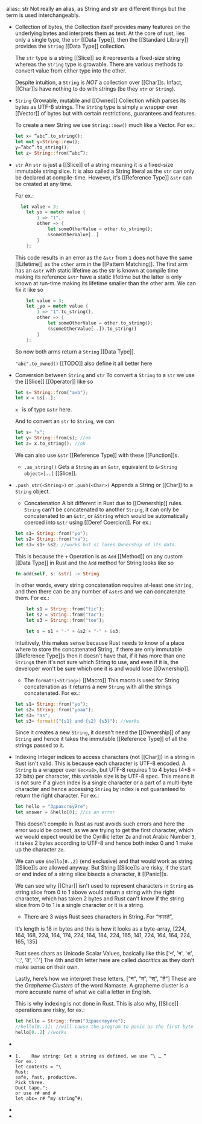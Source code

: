 alias:: str
Not really an alias, as String and str are different things but the term is used interchangeably.

- Collection of bytes, the Collection itself provides many features on the underlying bytes and interprets them as text. At the core of rust, lies only a single type, the ``str`` [[Data Type]], then the [[Standard Library]] provides the ``String`` [[Data Type]] collection.
  
  The ``str`` type is a string [[Slice]] so it represents a fixed-size string whereas the ``String`` type is growable. There are various methods to convert value from either type into the other.
  
  Despite intuition, a ``String`` is *NOT* a collection over [[Char]]s. Infact, [[Char]]s have nothing to do with strings (be they ``str`` or ``String``).
- ``String``
  Growable, mutable and [[Owned]] Collection which parses its bytes as UTF-8 strings.
  The ``String`` type is simply a wrapper over [[Vector]] of bytes but with certain restrictions, guarantees and features.
  
  To create a new String we use ``String::new()`` much like a Vector.
  For ex.:
  ```rust
  let x= “abc”.to_string();
  let mut y=String::new();
  y=”abc”.to_string();
  let z= String::from(“abc”);
  ```
- ``str``
  An ``str`` is just a [[Slice]] of a string meaning it is a fixed-size immutable string slice. It is also called a String literal as the ``str`` can only be declared at compile-time. However, it's [[Reference Type]] ``&str`` can be created at any time.
  
  For ex.:
  ```rust
    let value = 3;
      let yo = match value {
          1 => "1",
          other => {
              let someOtherValue = other.to_string();
              &someOtherValue[..]
          }
      };
  ```
  This code results in an error as the ``&str`` from ``1`` does not have the same [[Lifetime]] as the ``other`` arm in the [[Pattern Matching]]. The first arm has an ``&str`` with static lifetime as the str is known at compile time making its reference ``&str`` have a static lifetime but the latter is only known at run-time making its lifetime smaller than the other arm. We can fix it like so
  ```rust
      let value = 3;
      let _yo = match value {
          1 => "1".to_string(),
          other => {
              let someOtherValue = other.to_string();
              (&someOtherValue[..]).to_string()
          }
      };
  ```
  So now both arms return a ``String`` [[Data Type]]. 
  
  
   
  ``"abc".to_owned()`` [[TODO]] also define it all better here
- Conversion between ``String`` and ``str``
  To convert a ``String`` to a ``str`` we use the [[Slice]] [[Operator]] like so 
  ```rust
  let s= String::from("axb");
  let x = &s[..];
  ```
  ``x `` is of type ``&str`` here.
  
  And to convert an ``str`` to ``String``, we can
  ```rust
  let s= "x";
  let y= String::from(s); //ok
  let z= x.to_string(); //ok
  ```
  We can also use ``&str`` [[Reference Type]] with these [[Function]]s.
  
  * ``.as_string()``
  Gets a ``String`` as an ``&str``, equivalent to ``&<String object>[..]`` [[Slice]].
- ``.push_str(<String>)`` or ``.push(<Char>)``
  Appends a String or [[Char]] to a ``String`` object.
  
  * Concatenation
  A bit different in Rust due to [[Ownership]] rules. 
  ``String`` can't be concatenated to another ``String``, it can only be concatenated to an ``&str``, or ``&String`` which would be automatically coerced into ``&str`` using [[Deref Coercion]].
  For ex.:
  ```rust
  let s1= String::from("yo");
  let s2= String::from("na");
  let s3= s1+ &s2; //works but s1 loses Ownership of its data.
  ```
  This is because the ``+`` Operation is as ``Add`` [[Method]] on any custom [[Data Type]] in Rust and the ``Add`` method for String looks like so 
  ```rust
  fn add(self, s: &str) -> String 
  ```
  
  In other words, every string concatenation requires at-least one ``String``, and then there can be any number of ``&str``s and we can concatenate them.
  For ex.:
  ```rust
      let s1 = String::from("tic");
      let s2 = String::from("tac");
      let s3 = String::from("toe");
  
      let s = s1 + "-" + &s2 + "-" + &s3;
  ```
  Intuitively, this makes sense because Rust needs to know of a place where to store the concatenated String, if there are only immutable [[Reference Type]]s then it doesn't have that, if it has more than one  ``String``s then it's not sure which String to use, and even if it is, the developer won't be sure which one it is and would lose [[Ownership]].
  
  * The ``format!(<String>)`` [[Macro]]
  This macro is used for String concatenation as it returns a new ``String`` with all the strings concatenated.
  For ex.:
  ```rust
  let s1= String::from("yo");
  let s2= String::from("yoaa");
  let s3= "as";
  let s3= format!("{s1} and {s2} {s3}"); //works
  ```
  Since it creates a new ``String``, it doesn't need the [[Ownership]] of any ``String`` and hence it takes the immutable [[Reference Type]] of all the strings passed to it.
- Indexing
  Integer indices to access characters (not [[Char]]) in a string in Rust isn't valid. This is because each character is UTF-8 encoded. 
  A ``String`` is a wrapper over ``Vec<u8>``, but UTF-8 requires 1 to 4 bytes (4*8 = 32 bits) per character, this variable size is by UTF-8 spec. This means it is not sure if a given index is a single character or a part of a multi-byte character and hence accessing ``String`` by index is not guaranteed to return the right character. 
  For ex.:
  ```rust
  let hello = "Здравствуйте";
  let answer = &hello[0]; //is an error
  ```
  This doesn't compile in Rust as rust avoids such errors and here the error would be correct, as we are trying to get the first character, which we would expect would be the Cyrillic letter ``Ze`` and not Arabic Number ``3``, it takes 2 bytes according to UTF-8 and hence both index 0 and 1 make up the character ``Ze``. 
  
  We can use ``&hello[0..2]`` (end exclusive) and that would work as string [[Slice]]s are allowed anyway. But String [[Slice]]s are risky, if the start or end index of a string slice bisects a character, it [[Panic]]s. 
  
  We can see why [[Char]] isn't used to represent characters in ``String`` as string slice from 0 to 1 above would return a string with the right character, which has taken 2 bytes and Rust can't know if the string slice from 0 to 1 is a single character or it is a string.
  
  * There are 3 ways Rust sees characters in String. 
  For “नमस्ते”,
  
  It’s length is 18 in bytes and this is how it looks as a byte-array,
  [224, 164, 168, 224, 164, 174, 224, 164, 184, 224, 165, 141, 224, 164, 164, 224, 165, 135]
   
  Rust sees chars as Unicode Scalar Values, basically like this 
  ['न', 'म', 'स', '्', 'त', 'े']
  The 4th and 6th letter here are called *diacritics* as they don’t make sense on their own. 
  
  Lastly, here’s how we interpret these letters,
  ["न", "म", "स्", "ते"]
  These are the *Grapheme Clusters* of the word Namaste.
  A grapheme cluster is a more accurate name of what we call a letter in English. 
  
  This is why indexing is not done in Rust. This is also why, [[Slice]] operations are risky, for ex.:
  ```rust
  let hello = String::from("Здравствуйте");
  //hello[0..1]; //will cause the program to panic as the first byte is a part of 2 to make up a Unicode Scalar value, so 
  hello[0..2] //works
  ```
-
- ```
  1.	Raw string: Get a string as defined, we use “\ … “
  For ex.:
  let contents = "\
  Rust:
  safe, fast, productive.
  Pick three.
  Duct tape.";
  or use r# and #
  let abc= r# “my string”#;
  
  ```
-
-